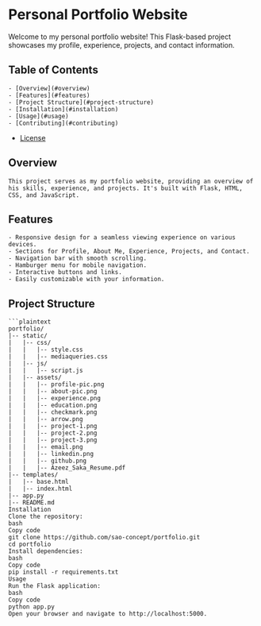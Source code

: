 # Personal Portfolio Website

Welcome to my personal portfolio website! This Flask-based project showcases my profile, experience, projects, and contact information.

## Table of Contents

    - [Overview](#overview)
    - [Features](#features)
    - [Project Structure](#project-structure)
    - [Installation](#installation)
    - [Usage](#usage)
    - [Contributing](#contributing)
- [License](#license)

## Overview

    This project serves as my portfolio website, providing an overview of his skills, experience, and projects. It's built with Flask, HTML, CSS, and JavaScript.

## Features

    - Responsive design for a seamless viewing experience on various devices.
    - Sections for Profile, About Me, Experience, Projects, and Contact.
    - Navigation bar with smooth scrolling.
    - Hamburger menu for mobile navigation.
    - Interactive buttons and links.
    - Easily customizable with your information.

## Project Structure

    ```plaintext
    portfolio/
    |-- static/
    |   |-- css/
    |   |   |-- style.css
    |   |   |-- mediaqueries.css
    |   |-- js/
    |   |   |-- script.js
    |   |-- assets/
    |   |   |-- profile-pic.png
    |   |   |-- about-pic.png
    |   |   |-- experience.png
    |   |   |-- education.png
    |   |   |-- checkmark.png
    |   |   |-- arrow.png
    |   |   |-- project-1.png
    |   |   |-- project-2.png
    |   |   |-- project-3.png
    |   |   |-- email.png
    |   |   |-- linkedin.png
    |   |   |-- github.png
    |   |   |-- Azeez_Saka_Resume.pdf
    |-- templates/
    |   |-- base.html
    |   |-- index.html
    |-- app.py
    |-- README.md
    Installation
    Clone the repository:
    bash
    Copy code
    git clone https://github.com/sao-concept/portfolio.git
    cd portfolio
    Install dependencies:
    bash
    Copy code
    pip install -r requirements.txt
    Usage
    Run the Flask application:
    bash
    Copy code
    python app.py
    Open your browser and navigate to http://localhost:5000.
